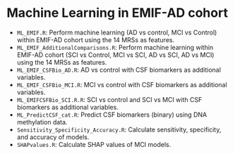 # Machine Learning in EMIF-AD cohort
* `ML_EMIF.R`: Perform machine learning (AD vs control, MCI vs Control) within EMIF-AD cohort using the 14 MRSs as features.
* `ML_EMIF_AdditionalComparisons.R`: Perform machine learning within EMIF-AD cohort (SCI vs Control, MCI vs SCI, AD vs SCI, AD vs MCI) using the 14 MRSs as features.
* `ML_EMIF_CSFBio_AD.R`: AD vs control with CSF biomarkers as additional variables.
* `ML_EMIF_CSFBio_MCI.R`: MCI vs control with CSF biomarkers as additional variables.
* `ML_EMIFCSFBio_SCI.R.R`: SCI vs control and SCI vs MCI with CSF biomarkers as additional variables.
* `ML_PredictCSF_cat.R`: Predict CSF biomarkers (binary) using DNA methylation data.
* `Sensitivity_Specificity_Accuracy.R`: Calculate sensitivity, specificity, and accuracy of models.
* `SHAPvalues.R`: Calculate SHAP values of MCI models.
